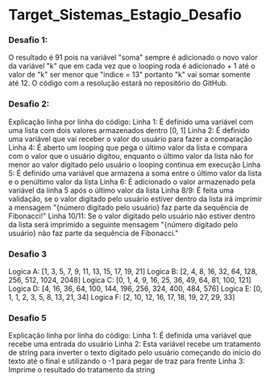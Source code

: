 <h1>Target_Sistemas_Estagio_Desafio</h1>

<h3>Desafio 1:</h3>
<p>
O resultado é 91 pois na variável "soma" sempre é adicionado o novo valor da variável "k" que em cada vez que o looping roda é adicionado + 1 até o valor de "k" ser menor que "indice = 13" portanto "k" vai somar somente até 12. O código com a resolução estará no repositório do GitHub.
</p>

<h3>Desafio 2:</h3>
<p>
Explicação linha por linha do código:
Linha 1: É definido uma variável com uma lista com dois valores armazenados dentro [0, 1]
Linha 2: É definido uma variável que vai receber o valor do usuário para fazer a comparação
Linha 4: É aberto um looping que pega o último valor da lista e compara com o valor que o usuário digitou, enquanto o último valor da lista não for menor ao valor digitado pelo usuário o looping continua em execução
Linha 5: É definido uma variável que armazena a soma entre o último valor da lista e o penúltimo valor da lista
Linha 6: É adicionado o valor armazenado pela variável da linha 5 após o último valor da lista
Linha 8/9: É feita uma validação, se o valor digitado pelo usuário estiver dentro da lista irá imprimir a mensagem "{número digitado pelo usuário} faz parte da sequência de Fibonacci!"
Linha 10/11: Se o valor digitado pelo usuário não estiver dentro da lista será imprimido a seguinte mensagem "{número digitado pelo usuário} não faz parte da sequência de Fibonacci."
</p>

<h3>Desafio 3</h3>
<p>
Logica A: [1, 3, 5, 7, 9, 11, 13, 15, 17, 19, 21]
Logica B: [2, 4, 8, 16, 32, 64, 128, 256, 512, 1024, 2048]
Logica C: [0, 1, 4, 9, 16, 25, 36, 49, 64, 81, 100, 121]
Logica D: [4, 16, 36, 64, 100, 144, 196, 256, 324, 400, 484, 576]
Logica E: [0, 1, 1, 2, 3, 5, 8, 13, 21, 34]
Logica F: [2, 10, 12, 16, 17, 18, 19, 27, 29, 33]
</p>

<h3>Desafio 5</h3>
<p>
Explicação linha por linha do código:
Linha 1: É definida uma variável que recebe uma entrada do usuário
Linha 2: Esta variável recebe um tratamento de string para inverter o texto digitado pelo usuário começando do início do texto até o final e utilizando o -1 para pegar de traz para frente
Linha 3: Imprime o resultado do tratamento da string
</p>